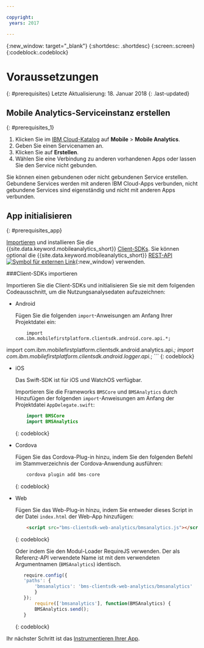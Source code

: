 ```yaml
---

copyright:
 years: 2017

---
```


{:new_window: target="_blank"}
{:shortdesc: .shortdesc}
{:screen:.screen}
{:codeblock:.codeblock}

# Voraussetzungen
{: #prerequisites}
Letzte Aktualisierung: 18. Januar 2018
{: .last-updated}


## Mobile Analytics-Serviceinstanz erstellen
{: #prerequisites_1}

1. Klicken Sie im [IBM Cloud-Katalog](https://console.ng.bluemix.net/catalog/) auf **Mobile** > **Mobile Analytics**.
2. Geben Sie einen Servicenamen an.
3. Klicken Sie auf **Erstellen**.
4. Wählen Sie eine Verbindung zu anderen vorhandenen Apps oder lassen Sie den Service nicht gebunden.


Sie können einen gebundenen oder nicht gebundenen Service erstellen. Gebundene Services werden mit anderen IBM Cloud-Apps verbunden, nicht gebundene Services sind eigenständig und nicht mit anderen Apps verbunden. 

## App initialisieren
{: #prerequisites_app}

[Importieren](/docs/services/mobileanalytics/available-client-sdk.html) und installieren Sie die {{site.data.keyword.mobileanalytics_short}} [Client-SDKs](/docs/services/mobileanalytics/install-client-sdk.html). Sie können optional die {{site.data.keyword.mobileanalytics_short}} [REST-API ![Symbol für externen Link](../../icons/launch-glyph.svg "Symbol für externen Link")](https://mobile-analytics-dashboard.{DomainName}/analytics-service/){:new_window} verwenden.


###Client-SDKs importieren

Importieren Sie die Client-SDKs und initialisieren Sie sie mit dem folgenden Codeausschnitt, um die Nutzungsanalysedaten aufzuzeichnen:

- Android
	
    Fügen Sie die folgenden `import`-Anweisungen am Anfang Ihrer Projektdatei ein:
		
	```
		import com.ibm.mobilefirstplatform.clientsdk.android.core.api.*;
import com.ibm.mobilefirstplatform.clientsdk.android.analytics.api.*;
import com.ibm.mobilefirstplatform.clientsdk.android.logger.api.*;
	```
    {: codeblock}

- iOS

    Das Swift-SDK ist für iOS und WatchOS verfügbar.
		
    Importieren Sie die Frameworks `BMSCore` und `BMSAnalytics` durch Hinzufügen der folgenden `import`-Anweisungen am Anfang der Projektdatei `AppDelegate.swift`:
	
	```Swift
		import BMSCore
		import BMSAnalytics
	```
    {: codeblock}
   
- Cordova
			
    Fügen Sie das Cordova-Plug-in hinzu, indem Sie den folgenden Befehl im Stammverzeichnis der Cordova-Anwendung ausführen:
	
	```Javascript
		cordova plugin add bms-core
	```
    {: codeblock}
   
- Web
	
    Fügen Sie das Web-Plug-in hinzu, indem Sie entweder dieses Script in der Datei `index.html` der Web-App hinzufügen:
	
	```Html
		<script src="bms-clientsdk-web-analytics/bmsanalytics.js"></script>
	```
    {: codeblock}

    Oder indem Sie den Modul-Loader RequireJS verwenden. Der als Referenz-API verwendete Name ist mit dem verwendeten Argumentnamen (`BMSAnalytics`) identisch. 
	
	 ```Javascript
	 	require.config({
	    'paths': {
	        'bmsanalytics': 'bms-clientsdk-web-analytics/bmsanalytics'
	    	}
		});
			require(['bmsanalytics'], function(BMSAnalytics) {
		    BMSAnalytics.send();
		}
	```
    {: codeblock}
		
		
Ihr nächster Schritt ist das [Instrumentieren Ihrer App](app-instrument.html).


